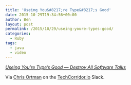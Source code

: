 ```yaml
---
title: 'Useing You&#8217;re Type&#8217;s Good'
date: 2015-10-29T19:34:56+00:00
author: Ben
layout: post
permalink: /2015/10/29/useing-youre-types-good/
categories:
  - Ruby
tags:
  - java
  - video
---
```

_[Useing You&#8217;re Type&#8217;s Good — Destroy All Software Talks](https://www.destroyallsoftware.com/talks/useing-youre-types-good)_

Via [Chris Ortman](http://chrisortman.com/) on the [TechCorridor.io](http://TechCorridor.io) Slack.
